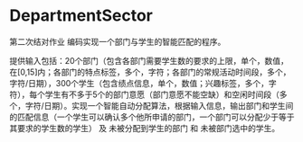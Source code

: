 # DepartmentSector
第二次结对作业
编码实现一个部门与学生的智能匹配的程序。

提供输入包括：20个部门（包含各部门需要学生数的要求的上限，单个，数值，在[0,15]内；各部门的特点标签，多个，字符；各部门的常规活动时间段，多个，字符/日期），300个学生（包含绩点信息，单个，数值；兴趣标签，多个，字符），每个学生有不多于5个的部门意愿（部门意愿不能空缺）和空闲时间段（多个，字符/日期）。实现一个智能自动分配算法，根据输入信息，输出部门和学生间的匹配信息（一个学生可以确认多个他所申请的部门，一个部门可以分配少于等于其要求的学生数的学生） 及 未被分配到学生的部门 和 未被部门选中的学生。
